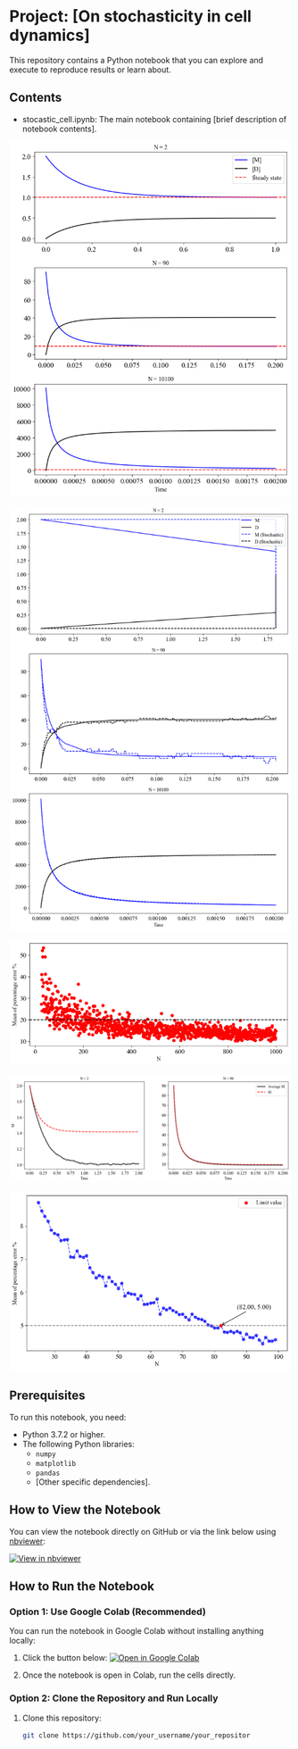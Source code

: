 # Project: [On stochasticity in cell dynamics]

This repository contains a Python notebook that you can explore and execute to reproduce results or learn about.

## Contents

- stocastic_cell.ipynb: The main notebook containing [brief description of notebook contents].

![defect](https://github.com/EstebanM-98/Project_Stochastic_cells/blob/a3a441dcae8be7c7966b14f6be8e9977f52f4bb7/Images/Nvst_continuum.png)

![defect1](https://github.com/EstebanM-98/Project_Stochastic_cells/blob/75daf145041a562f334ed62b03277039165f6bb8/Images/Nvst_stoc_comp.png)

![defect2](https://github.com/EstebanM-98/Project_Stochastic_cells/blob/75daf145041a562f334ed62b03277039165f6bb8/Images/Mean_percentage_error_vsN_without_many_realizatios.png)

![defect3](https://github.com/EstebanM-98/Project_Stochastic_cells/blob/75daf145041a562f334ed62b03277039165f6bb8/Images/Mvst_many_realizations_comparison.png)

![defect4](https://github.com/EstebanM-98/Project_Stochastic_cells/blob/75daf145041a562f334ed62b03277039165f6bb8/Images/Mean_percentage_error_vsN_with_many_realizatios.png)


## Prerequisites

To run this notebook, you need:

- Python 3.7.2 or higher.
- The following Python libraries:
  - `numpy`
  - `matplotlib`
  - `pandas`
  - [Other specific dependencies].

## How to View the Notebook

You can view the notebook directly on GitHub or via the link below using [nbviewer](https://nbviewer.org/):

[![View in nbviewer](https://img.shields.io/badge/Open%20in-nbviewer-orange)](https://nbviewer.org/github/your_username/your_repository/blob/main/notebook.ipynb)

## How to Run the Notebook

### Option 1: Use Google Colab (Recommended)
You can run the notebook in Google Colab without installing anything locally:

1. Click the button below:
   [![Open in Google Colab](https://colab.research.google.com/assets/colab-badge.svg)](https://colab.research.google.com/github/your_username/your_repository/blob/main/notebook.ipynb)
   
2. Once the notebook is open in Colab, run the cells directly.

### Option 2: Clone the Repository and Run Locally

1. Clone this repository:
   ```bash
   git clone https://github.com/your_username/your_repositor
